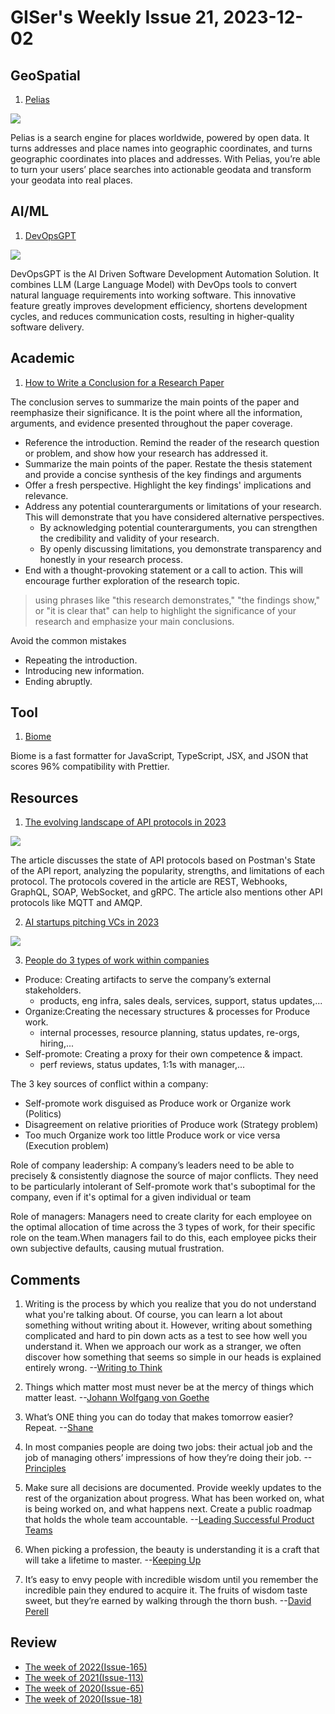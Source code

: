 # GISer's Weekly Issue 21, 2023-12-02

## GeoSpatial

1. [Pelias](https://github.com/pelias/placeholder)

![](https://res.cloudinary.com/cpress/image/upload/w_1280,e_sharpen:60,q_auto/sfvg7qtsj1hnelrw9cux.jpg)

Pelias is a search engine for places worldwide, powered by open data. It turns addresses and place names into geographic coordinates, and turns geographic coordinates into places and addresses. With Pelias, you’re able to turn your users’ place searches into actionable geodata and transform your geodata into real places.

## AI/ML

1. [DevOpsGPT](https://github.com/kuafuai/DevOpsGPT)

![](https://github.com/kuafuai/DevOpsGPT/raw/master/docs/files/intro-flow-en.png)

DevOpsGPT is the AI Driven Software Development Automation Solution. It combines LLM (Large Language Model) with DevOps tools to convert natural language requirements into working software. This innovative feature greatly improves development efficiency, shortens development cycles, and reduces communication costs, resulting in higher-quality software delivery.

## Academic

1. [How to Write a Conclusion for a Research Paper](https://typeset.io/resources/writing-conclusion-for-a-research-paper/)

The conclusion serves to summarize the main points of the paper and reemphasize their significance. It is the point where all the information, arguments, and evidence presented throughout the paper coverage.

- Reference the introduction. Remind the reader of the research question or problem, and show how your research has addressed it.
- Summarize the main points of the paper. Restate the thesis statement and provide a concise synthesis of the key findings and arguments
- Offer a fresh perspective. Highlight the key findings' implications and relevance.
- Address any potential counterarguments or limitations of your research. This will demonstrate that you have considered alternative perspectives.
  - By acknowledging potential counterarguments, you can strengthen the credibility and validity of your research.
  - By openly discussing limitations, you demonstrate transparency and honestly in your research process.
- End with a thought-provoking statement or a call to action. This will encourage further exploration of the research topic.

> using phrases like "this research demonstrates," "the findings show," or "it is clear that" can help to highlight the significance of your research and emphasize your main conclusions.

Avoid the common mistakes

- Repeating the introduction.
- Introducing new information.
- Ending abruptly.

## Tool

1. [Biome](https://github.com/biomejs/biome)

Biome is a fast formatter for JavaScript, TypeScript, JSX, and JSON that scores 96% compatibility with Prettier.

## Resources

1. [The evolving landscape of API protocols in 2023](https://blog.postman.com/api-protocols-in-2023/)

![](https://blog.postman.com/wp-content/uploads/2023/11/01_API_protocols-712x1024.png)

The article discusses the state of API protocols based on Postman's State of the API report, analyzing the popularity, strengths, and limitations of each protocol. The protocols covered in the article are REST, Webhooks, GraphQL, SOAP, WebSocket, and gRPC. The article also mentions other API protocols like MQTT and AMQP.

2. [AI startups pitching VCs in 2023](https://twitter.com/ChrisJBakke/status/1729982170863919204)

![](https://pbs.twimg.com/media/GAIhlM5aAAALZI5?format=jpg&name=900x900)

3. [People do 3 types of work within companies](https://twitter.com/shreyas/status/1329330848919810049)

- Produce: Creating artifacts to serve the company’s external stakeholders.
  - products, eng infra, sales deals, services, support, status updates,...
- Organize:Creating the necessary structures & processes for Produce work.
  - internal processes, resource planning, status updates, re-orgs, hiring,...
- Self-promote: Creating a proxy for their own competence & impact.
  - perf reviews, status updates, 1:1s with manager,...

The 3 key sources of conflict within a company:

- Self-promote work disguised as Produce work or Organize work (Politics)
- Disagreement on relative priorities of Produce work (Strategy problem)
- Too much Organize work too little Produce work or vice versa (Execution problem)

Role of company leadership: A company’s leaders need to be able to precisely & consistently diagnose the source of major conflicts. They need to be particularly intolerant of Self-promote work that's suboptimal for the company, even if it's optimal for a given individual or team

Role of managers: Managers need to create clarity for each employee on the optimal allocation of time across the 3 types of work, for their specific role on the team.When managers fail to do this, each employee picks their own subjective defaults, causing mutual frustration.

## Comments

1. Writing is the process by which you realize that you do not understand what you're talking about. Of course, you can learn a lot about something without writing about it. However, writing about something complicated and hard to pin down acts as a test to see how well you understand it. When we approach our work as a stranger, we often discover how something that seems so simple in our heads is explained entirely wrong.
   --[Writing to Think](https://fs.blog/writing-to-think/)

2. Things which matter most must never be at the mercy of things which matter least.
   --[Johann Wolfgang von Goethe](https://fs.blog/brain-food/november-26-2023/)

3. What’s ONE thing you can do today that makes tomorrow easier? Repeat.
   --[Shane](https://fs.blog/brain-food/november-26-2023/)

4. In most companies people are doing two jobs: their actual job and the job of managing others’ impressions of how they’re doing their job.
   --[Principles](https://twitter.com/shreyas/status/1329330853231484929#m)

5. Make sure all decisions are documented. Provide weekly updates to the rest of the organization about progress. What has been worked on, what is being worked on, and what happens next. Create a public roadmap that holds the whole team accountable.
   --[Leading Successful Product Teams](https://arie.ls/2023/leading-successful-product-teams/)

6. When picking a profession, the beauty is understanding it is a craft that will take a lifetime to master.
   --[Keeping Up](https://nested.substack.com/p/keeping-up)

7. It’s easy to envy people with incredible wisdom until you remember the incredible pain they endured to acquire it. The fruits of wisdom taste sweet, but they’re earned by walking through the thorn bush.
   --[David Perell](https://twitter.com/david_perell/status/1729642384684618131)

## Review

- [The week of 2022(Issue-165)](../2022/issue-165.md)
- [The week of 2021(Issue-113)](../2021/issue-113.md)
- [The week of 2020(Issue-65)](../2020/issue-65.md)
- [The week of 2020(Issue-18)](../2019/issue-18.md)
